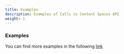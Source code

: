 ```yaml
---
title: Examples
description: Examples of Calls to Content Spaces API
weight: 1
---
```


### Examples

You can find more examples in the following [link](/docs/general/examples.html)
